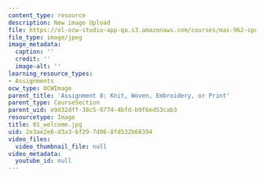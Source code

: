 ```yaml
---
content_type: resource
description: New image Upload
file: https://ol-ocw-studio-app-qa.s3.amazonaws.com/courses/mas-962-special-topics-new-textiles-spring-2010/2e3ae2e6d3a36f297d068fd532b68394_01_welcome.jpg
file_type: image/jpeg
image_metadata:
  caption: ''
  credit: ''
  image-alt: ''
learning_resource_types:
- Assignments
ocw_type: OCWImage
parent_title: 'Assignment 8: Knit, Woven, Embroidery, or Print'
parent_type: CourseSection
parent_uid: e9d32dff-38c5-9774-4bfd-b9f6ed53cab3
resourcetype: Image
title: 01_welcome.jpg
uid: 2e3ae2e6-d3a3-6f29-7d06-8fd532b68394
video_files:
  video_thumbnail_file: null
video_metadata:
  youtube_id: null
---
```

